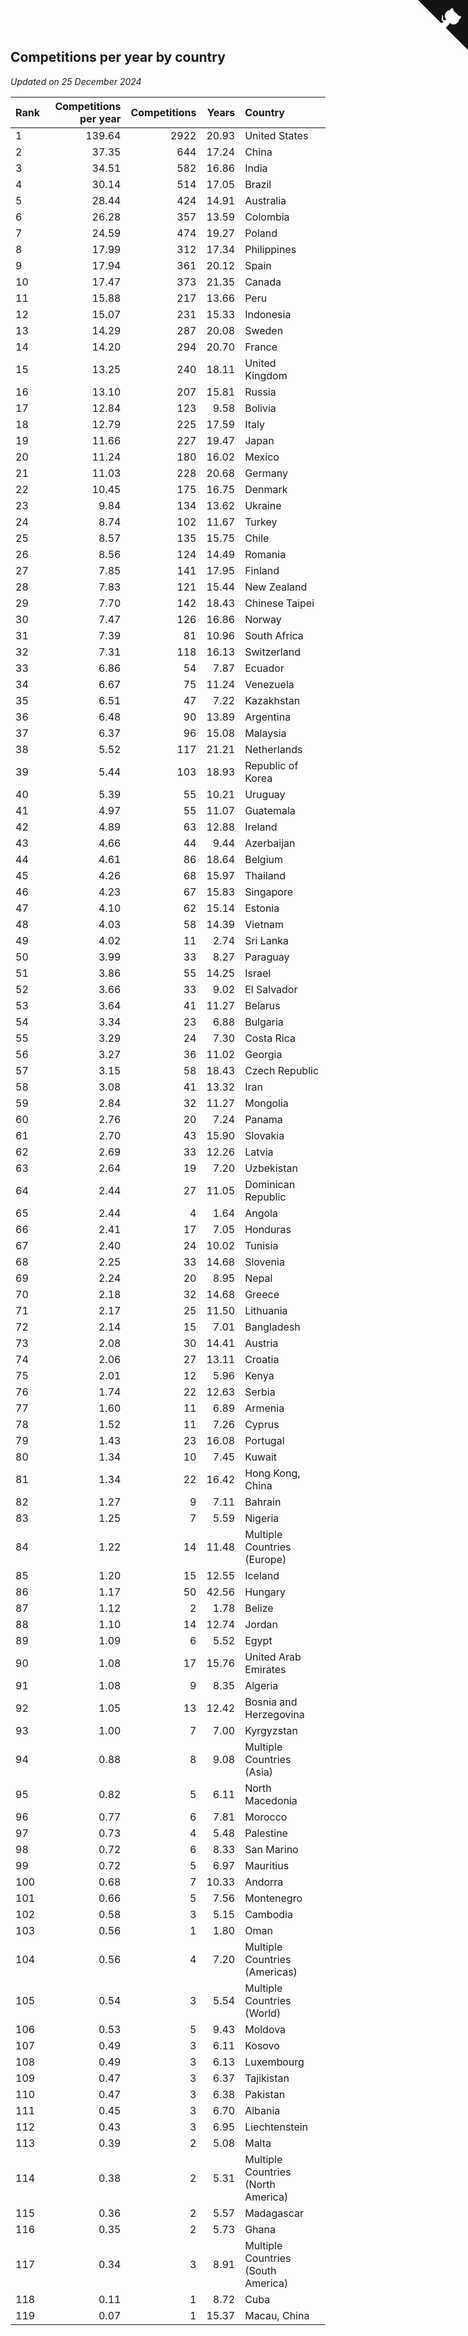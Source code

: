 ## Competitions per year by country

*Updated on 25 December 2024*

| Rank | Competitions per year | Competitions | Years | Country |
| :--- | ---: | ---: | ---: | :--- |
| 1 | 139.64 | 2922 | 20.93 | United States |
| 2 | 37.35 | 644 | 17.24 | China |
| 3 | 34.51 | 582 | 16.86 | India |
| 4 | 30.14 | 514 | 17.05 | Brazil |
| 5 | 28.44 | 424 | 14.91 | Australia |
| 6 | 26.28 | 357 | 13.59 | Colombia |
| 7 | 24.59 | 474 | 19.27 | Poland |
| 8 | 17.99 | 312 | 17.34 | Philippines |
| 9 | 17.94 | 361 | 20.12 | Spain |
| 10 | 17.47 | 373 | 21.35 | Canada |
| 11 | 15.88 | 217 | 13.66 | Peru |
| 12 | 15.07 | 231 | 15.33 | Indonesia |
| 13 | 14.29 | 287 | 20.08 | Sweden |
| 14 | 14.20 | 294 | 20.70 | France |
| 15 | 13.25 | 240 | 18.11 | United Kingdom |
| 16 | 13.10 | 207 | 15.81 | Russia |
| 17 | 12.84 | 123 | 9.58 | Bolivia |
| 18 | 12.79 | 225 | 17.59 | Italy |
| 19 | 11.66 | 227 | 19.47 | Japan |
| 20 | 11.24 | 180 | 16.02 | Mexico |
| 21 | 11.03 | 228 | 20.68 | Germany |
| 22 | 10.45 | 175 | 16.75 | Denmark |
| 23 | 9.84 | 134 | 13.62 | Ukraine |
| 24 | 8.74 | 102 | 11.67 | Turkey |
| 25 | 8.57 | 135 | 15.75 | Chile |
| 26 | 8.56 | 124 | 14.49 | Romania |
| 27 | 7.85 | 141 | 17.95 | Finland |
| 28 | 7.83 | 121 | 15.44 | New Zealand |
| 29 | 7.70 | 142 | 18.43 | Chinese Taipei |
| 30 | 7.47 | 126 | 16.86 | Norway |
| 31 | 7.39 | 81 | 10.96 | South Africa |
| 32 | 7.31 | 118 | 16.13 | Switzerland |
| 33 | 6.86 | 54 | 7.87 | Ecuador |
| 34 | 6.67 | 75 | 11.24 | Venezuela |
| 35 | 6.51 | 47 | 7.22 | Kazakhstan |
| 36 | 6.48 | 90 | 13.89 | Argentina |
| 37 | 6.37 | 96 | 15.08 | Malaysia |
| 38 | 5.52 | 117 | 21.21 | Netherlands |
| 39 | 5.44 | 103 | 18.93 | Republic of Korea |
| 40 | 5.39 | 55 | 10.21 | Uruguay |
| 41 | 4.97 | 55 | 11.07 | Guatemala |
| 42 | 4.89 | 63 | 12.88 | Ireland |
| 43 | 4.66 | 44 | 9.44 | Azerbaijan |
| 44 | 4.61 | 86 | 18.64 | Belgium |
| 45 | 4.26 | 68 | 15.97 | Thailand |
| 46 | 4.23 | 67 | 15.83 | Singapore |
| 47 | 4.10 | 62 | 15.14 | Estonia |
| 48 | 4.03 | 58 | 14.39 | Vietnam |
| 49 | 4.02 | 11 | 2.74 | Sri Lanka |
| 50 | 3.99 | 33 | 8.27 | Paraguay |
| 51 | 3.86 | 55 | 14.25 | Israel |
| 52 | 3.66 | 33 | 9.02 | El Salvador |
| 53 | 3.64 | 41 | 11.27 | Belarus |
| 54 | 3.34 | 23 | 6.88 | Bulgaria |
| 55 | 3.29 | 24 | 7.30 | Costa Rica |
| 56 | 3.27 | 36 | 11.02 | Georgia |
| 57 | 3.15 | 58 | 18.43 | Czech Republic |
| 58 | 3.08 | 41 | 13.32 | Iran |
| 59 | 2.84 | 32 | 11.27 | Mongolia |
| 60 | 2.76 | 20 | 7.24 | Panama |
| 61 | 2.70 | 43 | 15.90 | Slovakia |
| 62 | 2.69 | 33 | 12.26 | Latvia |
| 63 | 2.64 | 19 | 7.20 | Uzbekistan |
| 64 | 2.44 | 27 | 11.05 | Dominican Republic |
| 65 | 2.44 | 4 | 1.64 | Angola |
| 66 | 2.41 | 17 | 7.05 | Honduras |
| 67 | 2.40 | 24 | 10.02 | Tunisia |
| 68 | 2.25 | 33 | 14.68 | Slovenia |
| 69 | 2.24 | 20 | 8.95 | Nepal |
| 70 | 2.18 | 32 | 14.68 | Greece |
| 71 | 2.17 | 25 | 11.50 | Lithuania |
| 72 | 2.14 | 15 | 7.01 | Bangladesh |
| 73 | 2.08 | 30 | 14.41 | Austria |
| 74 | 2.06 | 27 | 13.11 | Croatia |
| 75 | 2.01 | 12 | 5.96 | Kenya |
| 76 | 1.74 | 22 | 12.63 | Serbia |
| 77 | 1.60 | 11 | 6.89 | Armenia |
| 78 | 1.52 | 11 | 7.26 | Cyprus |
| 79 | 1.43 | 23 | 16.08 | Portugal |
| 80 | 1.34 | 10 | 7.45 | Kuwait |
| 81 | 1.34 | 22 | 16.42 | Hong Kong, China |
| 82 | 1.27 | 9 | 7.11 | Bahrain |
| 83 | 1.25 | 7 | 5.59 | Nigeria |
| 84 | 1.22 | 14 | 11.48 | Multiple Countries (Europe) |
| 85 | 1.20 | 15 | 12.55 | Iceland |
| 86 | 1.17 | 50 | 42.56 | Hungary |
| 87 | 1.12 | 2 | 1.78 | Belize |
| 88 | 1.10 | 14 | 12.74 | Jordan |
| 89 | 1.09 | 6 | 5.52 | Egypt |
| 90 | 1.08 | 17 | 15.76 | United Arab Emirates |
| 91 | 1.08 | 9 | 8.35 | Algeria |
| 92 | 1.05 | 13 | 12.42 | Bosnia and Herzegovina |
| 93 | 1.00 | 7 | 7.00 | Kyrgyzstan |
| 94 | 0.88 | 8 | 9.08 | Multiple Countries (Asia) |
| 95 | 0.82 | 5 | 6.11 | North Macedonia |
| 96 | 0.77 | 6 | 7.81 | Morocco |
| 97 | 0.73 | 4 | 5.48 | Palestine |
| 98 | 0.72 | 6 | 8.33 | San Marino |
| 99 | 0.72 | 5 | 6.97 | Mauritius |
| 100 | 0.68 | 7 | 10.33 | Andorra |
| 101 | 0.66 | 5 | 7.56 | Montenegro |
| 102 | 0.58 | 3 | 5.15 | Cambodia |
| 103 | 0.56 | 1 | 1.80 | Oman |
| 104 | 0.56 | 4 | 7.20 | Multiple Countries (Americas) |
| 105 | 0.54 | 3 | 5.54 | Multiple Countries (World) |
| 106 | 0.53 | 5 | 9.43 | Moldova |
| 107 | 0.49 | 3 | 6.11 | Kosovo |
| 108 | 0.49 | 3 | 6.13 | Luxembourg |
| 109 | 0.47 | 3 | 6.37 | Tajikistan |
| 110 | 0.47 | 3 | 6.38 | Pakistan |
| 111 | 0.45 | 3 | 6.70 | Albania |
| 112 | 0.43 | 3 | 6.95 | Liechtenstein |
| 113 | 0.39 | 2 | 5.08 | Malta |
| 114 | 0.38 | 2 | 5.31 | Multiple Countries (North America) |
| 115 | 0.36 | 2 | 5.57 | Madagascar |
| 116 | 0.35 | 2 | 5.73 | Ghana |
| 117 | 0.34 | 3 | 8.91 | Multiple Countries (South America) |
| 118 | 0.11 | 1 | 8.72 | Cuba |
| 119 | 0.07 | 1 | 15.37 | Macau, China |


<a href="https://github.com/JustinTimeCuber/wca_statistics" class="github-corner" aria-label="View source on Github"><svg width="80" height="80" viewBox="0 0 250 250" style="fill:#151513; color:#fff; position: absolute; top: 0; border: 0; right: 0;" aria-hidden="true"><path d="M0,0 L115,115 L130,115 L142,142 L250,250 L250,0 Z"></path><path d="M128.3,109.0 C113.8,99.7 119.0,89.6 119.0,89.6 C122.0,82.7 120.5,78.6 120.5,78.6 C119.2,72.0 123.4,76.3 123.4,76.3 C127.3,80.9 125.5,87.3 125.5,87.3 C122.9,97.6 130.6,101.9 134.4,103.2" fill="currentColor" style="transform-origin: 130px 106px;" class="octo-arm"></path><path d="M115.0,115.0 C114.9,115.1 118.7,116.5 119.8,115.4 L133.7,101.6 C136.9,99.2 139.9,98.4 142.2,98.6 C133.8,88.0 127.5,74.4 143.8,58.0 C148.5,53.4 154.0,51.2 159.7,51.0 C160.3,49.4 163.2,43.6 171.4,40.1 C171.4,40.1 176.1,42.5 178.8,56.2 C183.1,58.6 187.2,61.8 190.9,65.4 C194.5,69.0 197.7,73.2 200.1,77.6 C213.8,80.2 216.3,84.9 216.3,84.9 C212.7,93.1 206.9,96.0 205.4,96.6 C205.1,102.4 203.0,107.8 198.3,112.5 C181.9,128.9 168.3,122.5 157.7,114.1 C157.9,116.9 156.7,120.9 152.7,124.9 L141.0,136.5 C139.8,137.7 141.6,141.9 141.8,141.8 Z" fill="currentColor" class="octo-body"></path></svg></a><style>.github-corner:hover .octo-arm{animation:octocat-wave 560ms ease-in-out}@keyframes octocat-wave{0%,100%{transform:rotate(0)}20%,60%{transform:rotate(-25deg)}40%,80%{transform:rotate(10deg)}}@media (max-width:500px){.github-corner:hover .octo-arm{animation:none}.github-corner .octo-arm{animation:octocat-wave 560ms ease-in-out}}</style>
